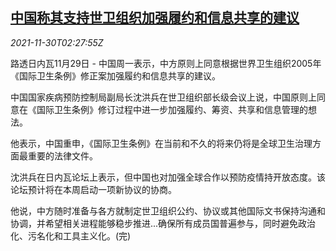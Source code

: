 <!--1638239463000-->
[中国称其支持世卫组织加强履约和信息共享的建议](https://cn.reuters.com/article/china-who-info-sharing-1130-idCNKBS2IF05J)
------

<div><i>2021-11-30T02:27:55Z</i></div><p>路透日内瓦11月29日 - 中国周一表示，中方原则上同意根据世界卫生组织2005年《国际卫生条例》修正案加强履约和信息共享的建议。</p><p>中国国家疾病预防控制局副局长沈洪兵在世卫组织部长级会议上说，中国原则上同意在《国际卫生条例》修订过程中进一步加强履约、筹资、共享和信息管理的想法。</p><p>他表示，中国重申，《国际卫生条例》在当前和不久的将来仍将是全球卫生治理方面最重要的法律文件。</p><p>沈洪兵在日内瓦论坛上表示，但中国也对加强全球合作以预防疫情持开放态度。该论坛预计将在本周启动一项新协议的协商。</p><p>他说，中方随时准备与各方就制定世卫组织公约、协议或其他国际文书保持沟通和协调，并希望相关进程能够稳步推进...确保所有成员国普遍参与，同时避免政治化、污名化和工具主义化。(完)</p>
